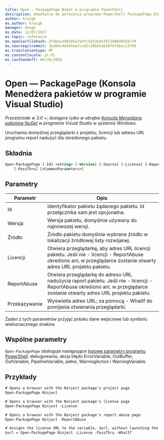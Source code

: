 ```yaml
---
title: Open — PackagePage NuGet w programie PowerShell
description: Odwołanie do polecenia programu PowerShell PackagePage Otwórz w konsoli Menedżera pakietów NuGet w programie Visual Studio.
author: kraigb
ms.author: kraigb
manager: douge
ms.date: 12/07/2017
ms.topic: reference
ms.openlocfilehash: df4bea390105a7e3fc5d2abd476f2908d92bbcf8
ms.sourcegitcommit: 3eab9c4dd41ea7ccd2c28bb5ab16f6fbbec13708
ms.translationtype: MT
ms.contentlocale: pl-PL
ms.lasthandoff: 04/26/2018
---
```

# <a name="open-packagepage-package-manager-console-in-visual-studio"></a>Open — PackagePage (Konsola Menedżera pakietów w programie Visual Studio)

*Przestarzałe w 3.0 +; dostępne tylko w obrębie [Konsola Menedżera pakietów NuGet](package-manager-console.md) w programie Visual Studio w systemie Windows.*

Uruchamia domyślnej przeglądarki z projektu, licencji lub adresu URL programu report nadużyć dla określonego pakietu.

## <a name="syntax"></a>Składnia

```ps
Open-PackagePage [-Id] <string> [-Version] [-Source] [-License] [-ReportAbuse]
    [-PassThru] [<CommonParameters>]
```

## <a name="parameters"></a>Parametry

| Parametr | Opis |
| --- | --- |
| Id | Identyfikator pakietu żądanego pakietu. Id przełącznika sam jest opcjonalna. |
| Wersja | Wersja pakietu, domyślnie używany do najnowszej wersji. |
| Źródło | Źródło pakietu domyślnie wybrane źródło w lokalizacji źródłowej listy rozwijanej. |
| Licencji | Otwiera przeglądarkę, aby adres URL licencji pakietu. Jeśli nie - licencji - ReportAbuse określono ani, w przeglądarce zostanie otwarty adres URL projektu pakietu. |
| ReportAbuse | Otwiera przeglądarkę do adresu URL nadużycia raport pakietu. Jeśli nie - licencji - ReportAbuse określono ani, w przeglądarce zostanie otwarty adres URL projektu pakietu. |
| Przekazywanie | Wyświetla adres URL; za pomocą - WhatIf do pomijania otwierania przeglądarki. |

Żaden z tych parametrów przyjąć potoku dane wejściowe lub symbolu wieloznacznego znaków.

## <a name="common-parameters"></a>Wspólne parametry

`Open-PackagePage` obsługuje następujące [typowe parametry programu PowerShell](http://go.microsoft.com/fwlink/?LinkID=113216): debugowania, akcja błędu ErrorVariable, OutBuffer, OutVariable, PipelineVariable, pełne, WarningAction i WarningVariable.

## <a name="examples"></a>Przykłady

```ps
# Opens a browser with the Ninject package's project page
Open-PackagePage Ninject

# Opens a browser with the Ninject package's license page
Open-PackagePage Ninject -License

# Opens a browser with the Ninject package's report abuse page  
Open-PackagePage Ninject -ReportAbuse

# Assigns the license URL to the variable, $url, without launching the browser
$url = Open-PackagePage Ninject -License -PassThru -WhatIf
```